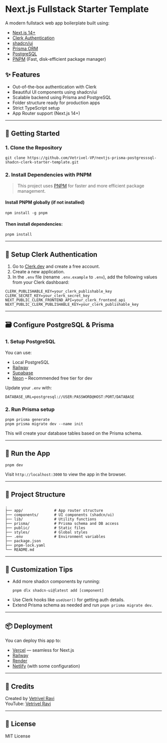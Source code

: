 # Next.js Fullstack Starter Template

A modern fullstack web app boilerplate built using:

- [Next.js 14+](https://nextjs.org/)
- [Clerk Authentication](https://clerk.dev/)
- [shadcn/ui](https://ui.shadcn.dev/)
- [Prisma ORM](https://www.prisma.io/)
- [PostgreSQL](https://www.postgresql.org/)
- [PNPM](https://pnpm.io/) (Fast, disk-efficient package manager)

## ✨ Features

- Out-of-the-box authentication with Clerk
- Beautiful UI components using shadcn/ui
- Scalable backend using Prisma and PostgreSQL
- Folder structure ready for production apps
- Strict TypeScript setup
- App Router support (Next.js 14+)

---

## 🚀 Getting Started

### 1. Clone the Repository

```
git clone https://github.com/Vetrivel-VP/nextjs-prisma-postgresssql-shadcn-clerk-starter-template.git
```

### 2. Install Dependencies with PNPM

> This project uses [PNPM](https://pnpm.io/) for faster and more efficient package management.

#### Install PNPM globally (if not installed)

```
npm install -g pnpm
```

#### Then install dependencies:

```
pnpm install
```

---

## 🔐 Setup Clerk Authentication

1. Go to [Clerk.dev](https://clerk.dev/) and create a free account.
2. Create a new application.
3. In the `.env` file (rename `.env.example` to `.env`), add the following values from your Clerk dashboard:

```env
CLERK_PUBLISHABLE_KEY=your_clerk_publishable_key
CLERK_SECRET_KEY=your_clerk_secret_key
NEXT_PUBLIC_CLERK_FRONTEND_API=your_clerk_frontend_api
NEXT_PUBLIC_CLERK_PUBLISHABLE_KEY=your_clerk_publishable_key
```

---

## 🗃️ Configure PostgreSQL & Prisma

### 1. Setup PostgreSQL

You can use:

- Local PostgreSQL
- [Railway](https://railway.app/)
- [Supabase](https://supabase.com/)
- [Neon](https://neon.tech/) – Recommended free tier for dev

Update your `.env` with:

```env
DATABASE_URL=postgresql://USER:PASSWORD@HOST:PORT/DATABASE
```

### 2. Run Prisma setup

```
pnpm prisma generate
pnpm prisma migrate dev --name init
```

This will create your database tables based on the Prisma schema.

---

## 🧪 Run the App

```
pnpm dev
```

Visit `http://localhost:3000` to view the app in the browser.

---

## 📁 Project Structure

```
.
├── app/              # App router structure
├── components/       # UI components (shadcn/ui)
├── lib/              # Utility functions
├── prisma/           # Prisma schema and DB access
├── public/           # Static files
├── styles/           # Global styles
├── .env              # Environment variables
├── package.json
├── pnpm-lock.yaml
└── README.md
```

---

## 🧩 Customization Tips

- Add more shadcn components by running:
  ```
  pnpm dlx shadcn-ui@latest add [component]
  ```
- Use Clerk hooks like `useUser()` for getting auth details.
- Extend Prisma schema as needed and run `pnpm prisma migrate dev`.

---

## 📦 Deployment

You can deploy this app to:

- [Vercel](https://vercel.com/) — seamless for Next.js
- [Railway](https://railway.app/)
- [Render](https://render.com/)
- [Netlify](https://netlify.com/) (with some configuration)

---

## 🙌 Credits

Created by [Vetrivel Ravi](https://youtube.com/@vetrivelravi)  
YouTube: [Vetrivel Ravi](https://youtube.com/@vetrivelravi)

---

## 📄 License

MIT License
